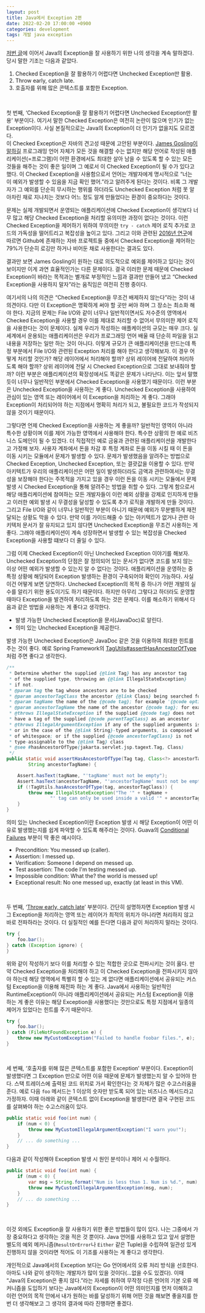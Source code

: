 ```yaml
---
layout: post
title: Java에서 Exception 2편
date: 2022-02-20 17:00:00 +0900
categories: development
tags: 개발 java exception
---
```


[저번 글](/development/2022/02/12/java_exception_1.html)에 이어서 Java의 Exception을 잘 사용하기 위한 나의 생각을 계속 말하겠다. 당시 말한 기조는 다음과 같았다.

1. Checked Exception을 잘 활용하기 어렵다면 Unchecked Exception만 활용.
2. Throw early, catch late.
3. 호출자를 위해 많은 콘텍스트를 포함한 Exception.

<br>

첫 번째, ‘Checked Exception을 잘 활용하기 어렵다면 Unchecked Exception만 활용’ 부분이다. 여기서 말한 Checked Exception은 여전히 논란이 많으며 인기가 없는 Exception이다. 사실 본질적으로는 Java의 Exception이 더 인기가 없을지도 모르겠다.  
이 Checked Exception은 자바의 견고성 때문에 고안된 부분이다. [James Gosling이 말하길](https://www.artima.com/articles/failure-and-exceptions) 프로그래밍 언어 자체가 모든 것을 해결할 수는 없지만 해당 언어로 작성된 애플리케이션(=프로그램)이 어떤 환경에서도 최대한 살아 남을 수 있도록 할 수 있는 모든 것들을 해주는 것이 좋은 일이며 그 예로서 이 Checked Exception이 될 수가 있다고 했다. 이 Checked Exception을 사용함으로서 언어는 개발자에게 명시적으로 “너는 이 예외가 발생할 수 있음을 지금 확인 했어.”라고 알려주게 된다는 것이다. 비록 그 개발자가 그 예외를 단순히 무시하는 행위를 하더라도 Unchecked Exception 처럼 못 알아차린 채로 지나치는 것보다 어느 정도 알게 만들었다는 환경이 중요하다는 것이다.

문제는 실제 개발되면서 운영되는 애플리케이션에 Checked Exception이 생각보다 너무 많고 해당 Checked Exception을 처리할 유의미한 과정이 없다는 것이다. 이런 Checked Exception을 제어하기 위하여 무의미한 `try - catch` 제어 로직 추가로 코드의 가독성을 떨어트리고 복잡성을 높이고 있다. 그리고 이와 관련된 [2016년 연구](https://www.overops.com/blog/ignore-checked-exceptions-all-the-cool-devs-are-doing-it-based-on-600000-java-projects/)에 따르면 Github에 존재하는 자바 프로젝트들 중에서 Checked Exception을 제어하는 79%가 단순히 로깅만 하거나 비어둔 채로 사용한다는 결과도 있다.

결과만 보면 James Gosling이 원하는 대로 의도적으로 예외를 제어하고 있다는 것이 보이지만 이게 과연 효율적인가는 다른 문제이다. 결국 이러한 문제 때문에 Checked Exception이 바라는 목적과는 별개로 부정적인 느낌과 결과만 만들어 냈고 “Checked Exception을 사용하지 말자”라는 움직임은 여전히 진행 중이다.

여기서의 나의 의견은 “Checked Exception을 무조건 배제하지 않는다”라는 것이 내 의견이다. 다만 이 Exception은 명확하게 써야 할 곳만 써야 하며 그 장소는 최소화 해야 한다. 지금의 문제는 File I/O와 같이 너무나 일반적이면서도 저수준의 영역에서 Checked Exception을 사용할 경우 이를 제대로 처리할 수 없어서 무의미한 제어 로직을 사용한다는 것이 문제이다. 실제 우리가 작성하는 애플케이션의 규모는 매우 크다. 실 세계에서 운용되는 애플리케이션은 우리가 프로그래밍 언어 배울 때 단순히 파일을 읽고 내용을 저장하는 일만 하는 것이 아니다. 이렇게 규모가 큰 애플리케이션을 만드는데 특정 부분에서 File I/O와 관련된 Exception 처리를 해야 한다고 생각해보자. 이 경우 어떻게 처리할 것인가? 해당 레이어에서 처리해야 할까? 상위 레이어에 전달하여 처리하도록 해야 할까? 상위 레이어에 전달 시 Checked Exception으로 그대로 보내줘야 할까? 이런 부분은 애플리케이션의 확장성에서도 똑같은 문제가 나타난다. 이는 앞서 말했듯이 너무나 일반적인 부분에서 Checked Exception을 사용했기 때문이다. 이런 부분은 Unchecked Exception을 사용하는 게 좋다. Unchecked Exception을 사용하여 관심이 있는 영역 또는 레이어에서 이 Exception을 처리하는 게 좋다. 그래야 Exception이 처리되어야 하는 지점에서 명확히 처리가 되고, 불필요한 코드가 작성되지 않을 것이기 때문이다.

그렇다면 언제 Checked Exception을 사용하는 게 좋을까? 일반적인 영역이 아니라 특수한 상황이며 이를 제어 가능한 영역에서 사용해야 한다. 특수한 상황의 한 예로 비즈니스 도메인이 될 수 있겠다. 더 직접적인 예로 금융과 관련된 애플리케이션을 개발한다고 가정해 보자. 사용자 계좌에서 돈을 차감 후 특정 계좌로 돈을 이동 시킬 때 이 돈을 이동 시키는 모듈에서 문제가 발생할 수 있다. 문제가 발생했음을 알려주는 방법으로 Checked Exception, Unchecked Exception, 또는 결괏값을 이용할 수 있다. 만약 아키텍트가 우리의 애플리케이션은 어떤 일이 발생하더라도 금액과 관련하여서는 무결성을 보장해야 한다는 주목적을 가지고 있을 경우 이런 돈을 이동 시키는 모듈에서 문제 발생 시 Checked Exception을 통해 알려주는 방법을 취할 수 있다. 그렇게 함으로서 해당 애플리케이션에 참여하는 모든 개발자들이 이런 예외 상황을 강제로 인지하게 만들고 이러한 예외 발생 시 무결성을 달성할 수 있도록 추가 로직을 개발하게 만들 것이다. 그리고 File I/O와 같이 너무나 일반적인 부분이 아니기 때문에 예외가 무분별하게 재전달되는 상황도 막을 수 있다. 만약 이를 가이드해줄 수 있는 아키텍트가 없거나 관련 아키텍처 문서가 잘 유지되고 있지 않다면 Unchecked Exception을 무조건 사용하는 게 좋다. 그래야 애플리케이션이 계속 성장하면서 발생할 수 있는 복잡성을 Checked Exception을 사용할 떄보다 더 줄일 수 있다.

그럼 이제 Checked Exception이 아닌 Unchecked Exception 이야기를 해보자. Unchecked Exception의 단점은 잘 정의되어 있는 문서가 없다면 코드를 보지 않는 이상 어떤 예외가 발생할 수 있는지 알 수 없다는 것이다. 애플리케이션을 운영하는 중 특정 상황에 해당되어 Exception 발생하는 환경이 구축되어야 확인이 가능하다. 사실 이건 어떻게 보면 당연하다. Unchecked Exception의 목적 중 하나가 어떤 개발의 실수를 알리기 위한 용도이기도 하기 때문이다. 하지만 아무리 그렇다고 하더라도 운영할 때마다 Exception을 발견하여 처리하도록 하는 것은 문제다. 이를 해소하기 위해서 다음과 같은 방법을 사용하는 게 좋다고 생각한다.

- 발생 가능한 Unchecked Exception을 문서(JavaDoc)로 알린다.
- 의미 있는 Unchecked Exception을 제공한다.

발생 가능한 Unchecked Exception은 JavaDoc 같은 것을 이용하여 최대한 힌트를 주는 것이 좋다. 예로 Spring Framework의 [TagUtils#assertHasAncestorOfType](https://github.com/spring-projects/spring-framework/blob/main/spring-web/src/main/java/org/springframework/web/util/TagUtils.java) 처럼 주면 좋다고 생각한다.

```java
/**
 * Determine whether the supplied {@link Tag} has any ancestor tag
 * of the supplied type, throwing an {@link IllegalStateException}
 * if not.
 * @param tag the tag whose ancestors are to be checked
 * @param ancestorTagClass the ancestor {@link Class} being searched for
 * @param tagName the name of the {@code tag}; for example '{@code option}'
 * @param ancestorTagName the name of the ancestor {@code tag}; for example '{@code select}'
 * @throws IllegalStateException if the supplied {@code tag} does not
 * have a tag of the supplied {@code parentTagClass} as an ancestor
 * @throws IllegalArgumentException if any of the supplied arguments is {@code null},
 * or in the case of the {@link String}-typed arguments, is composed wholly
 * of whitespace; or if the supplied {@code ancestorTagClass} is not
 * type-assignable to the {@link Tag} class
 * @see #hasAncestorOfType(jakarta.servlet.jsp.tagext.Tag, Class)
 */
public static void assertHasAncestorOfType(Tag tag, Class<?> ancestorTagClass, String tagName,
        String ancestorTagName) {

    Assert.hasText(tagName, "'tagName' must not be empty");
    Assert.hasText(ancestorTagName, "'ancestorTagName' must not be empty");
    if (!TagUtils.hasAncestorOfType(tag, ancestorTagClass)) {
        throw new IllegalStateException("The '" + tagName +
                "' tag can only be used inside a valid '" + ancestorTagName + "' tag.");
    }
}
```

의미 있는 Unchecked Exception이란 Exception 발생 시 해당 Exception이 어떤 이유로 발생했는지를 쉽게 파악할 수 있도록 해주라는 것이다. Guava의 [Conditional Failures](https://github.com/google/guava/wiki/ConditionalFailuresExplained#user-content-summary) 부분이 딱 좋은 예시이다.

- Precondition: You messed up (caller).
- Assertion: I messed up.
- Verification: Someone I depend on messed up.
- Test assertion: The code I'm testing messed up.
- Impossible condition: What the? the world is messed up!
- Exceptional result: No one messed up, exactly (at least in this VM).

<br>

두 번째, ‘[Throw early, catch late](https://learning-notes.mistermicheels.com/architecture-design/exception-handling/#throw-early-catch-late)’ 부분이다. 간단히 설명하자면 Exception 발생 시 그 Exception을 처리하는 영역 또는 레이어가 최적의 위치가 아니라면 처리하지 않고 바로 전파하라는 것이다. 더 실질적인 예를 든다면 다음과 같이 처리하지 말라는 것이다.

```java
try {
    foo.bar();
} catch (Exception ignore) {
}
```

위와 같이 작성하기 보다 이를 처리할 수 있는 적합한 곳으로 전파시키는 것이 옳다. 만약 Checked Exception을 처리해야 하고 이 Checked Exception을 전파시키지 않아야 하는데 해당 영역에서 특별히 할 수 있는 게 없다면 애플리케이션에서 공유되는 커스텀 Exception을 이용해 재전파 하는 게 좋다. Java에서 사용하는 일반적인 RuntimeException이 아니라 애플리케이션에서 공유되는 커스텀 Exception을 이용하는 게 좋은 이유는 해당 Exception을 사용했다는 것만으로도 특정 지점에서 일종의 제어가 있었다는 힌트를 주기 때문이다.

```java
try {
    foo.bar();
} catch (FileNotFoundException e) {
    throw new MyCustomException("Failed to handle foobar files.", e);
}
```

<br>

세 번째, ‘호출자를 위해 많은 콘텍스트를 포함한 Exception’ 부분이다. Exception이 발생했다면 그 Exception 만으로 어떤 이유 때문에 문제가 발생했는지 알 수 있어야 한다. 스택 트레이스에 출력된 코드 위치로 가서 확인한다는 것 자체가 많은 수고스러움을 준다. 예로 다음 `foo` 메서드는 1 이상의 숫자만 받도록 되어 있는 비즈니스 메서드라고 가정하자. 이때 아래와 같이 콘텍스트 없이 Exception을 발생한다면 결국 구현된 코드를 살펴봐야 하는 수고스러움이 있다.

```java
public static void foo(int num) {
    if (num < 0) {
        throw new MyCustomIllegalArgumentException("I warn you!");
    }
    // ... do something ...
}
```

다음과 같이 작성해야 Exception 발생 시 원인 분석이나 제어 시 수월하다.

```java
public static void foo(int num) {
    if (num < 0) {
        var msg = String.format("Num is less than 1. Num is %d.", num);
        throw new MyCustomIllegalArgumentException(msg, num);
    }
    // ... do something ...
}
```

<br>

이것 외에도 Exception을 잘 사용하기 위한 좋은 방법들이 많이 있다. 나는 그중에서 가장 중요하다고 생각하는 것을 적은 것 뿐이다. Java 언어를 사용하고 있고 앞서 설명한 별도의 예외 메커니즘(`ResultOrError`나 `Either` 같은 Tuple)을 수립하여 일관성 있게 진행하지 않을 것이라면 적어도 이 기조를 사용하는 게 좋다고 생각한다.

개인적으로 Java에서의 Exception 보다는 Go 언어에서의 오류 처리 방식을 선호한다. 아마도 나와 같이 생각하는 개발자가 많이 있을 것이다(...없을 수도 있겠다). 이때 “Java의 Exception은 좋지 않다.”라는 자세를 취하여 무작정 다른 언어의 기본 오류 메커니즘을 도입하기 보다는 Java에서의 Exception이 어떤 의미인지를 먼저 이해하고 이런 언어의 목적 안에서 내가 원하는 바를 달성하기 위해 어떤 것을 해보면 좋을지를 한 번 더 생각해보고 그 생각의 결과에 따라 진행하면 좋겠다.
